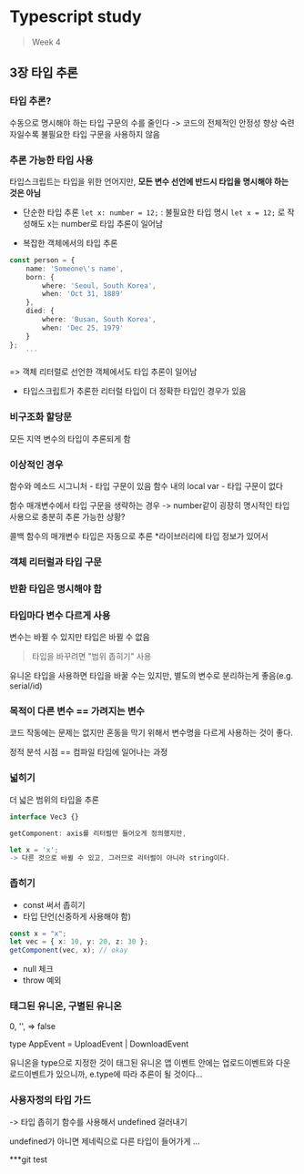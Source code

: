 # Typescript study

> Week 4

## 3장 타입 추론

### 타입 추론?

수동으로 명시해야 하는 타입 구문의 수를 줄인다 -> 코드의 전체적인 안정성 향상
숙련자일수록 불필요한 타입 구문을 사용하지 않음

### 추론 가능한 타입 사용

타입스크립트는 타입을 위한 언어지만, **모든 변수 선언에 반드시 타입을 명시해야 하는 것은 아님**

- 단순한 타입 추론
  `let x: number = 12;` : 불필요한 타입 명시
  `let x = 12;` 로 작성해도 x는 number로 타입 추론이 일어남

- 복잡한 객체에서의 타입 추론

````ts
const person = {
    name: 'Someone\'s name',
    born: {
        where: 'Seoul, South Korea',
        when: 'Oct 31, 1889'
    },
    died: {
        where: 'Busan, South Korea',
        when: 'Dec 25, 1979'
    }
};
    ```
````

=> 객체 리터럴로 선언한 객체에서도 타입 추론이 일어남

- 타입스크립트가 추론한 리터럴 타입이 더 정확한 타입인 경우가 있음

### 비구조화 할당문

모든 지역 변수의 타입이 추론되게 함

### 이상적인 경우

함수와 메소드 시그니처 - 타입 구문이 있음
함수 내의 local var - 타입 구문이 없다

함수 매개변수에서 타입 구문을 생략하는 경우 -> number같이 굉장히 명시적인 타입 사용으로 충분히 추론 가능한 상황?

콜백 함수의 매개변수 타입은 자동으로 추론 \*라이브러리에 타입 정보가 있어서

### 객체 리터럴과 타입 구문

### 반환 타입은 명시해야 함

### 타입마다 변수 다르게 사용

변수는 바뀔 수 있지만 타입은 바뀔 수 없음

> 타입을 바꾸려면 "범위 좁히기" 사용

유니온 타입을 사용하면 타입을 바꿀 수는 있지만, 별도의 변수로 분리하는게 좋음(e.g. serial/id)

### 목적이 다른 변수 == 가려지는 변수

코드 작동에는 문제는 없지만 혼동을 막기 위해서 변수명을 다르게 사용하는 것이 좋다.

정적 분석 시점 == 컴파일 타임에 일어나는 과정

### 넓히기

더 넓은 범위의 타입을 추론

```ts
interface Vec3 {}

getComponent: axis를 리터럴만 들어오게 정의했지만,

let x = 'x';
-> 다른 것으로 바뀔 수 있고, 그러므로 리터럴이 아니라 string이다.

```

### 좁히기

- const 써서 좁히기
- 타입 단언(신중하게 사용해야 함)

```ts
const x = "x";
let vec = { x: 10, y: 20, z: 30 };
getComponent(vec, x); // okay
```

- null 체크
- throw 예외

### 태그된 유니온, 구별된 유니온

0, '', => false

type AppEvent = UploadEvent | DownloadEvent

유니온을 type으로 지정한 것이 태그된 유니온
앱 이벤트 안에는 업로드이벤트와 다운로드이벤트가 있으니까,
e.type에 따라 추론이 될 것이다...

### 사용자정의 타입 가드

-> 타입 좁히기
함수를 사용해서 undefined 걸러내기

undefined가 아니면 제네릭으로 다른 타입이 들어가게 ...

\*\*\*git test
